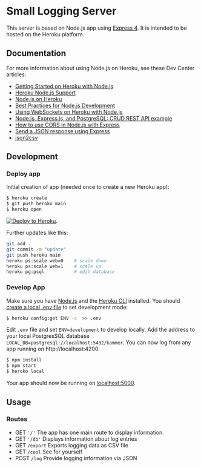 # Small Logging Server

This server is based on Node.js app using [Express 4](http://expressjs.com/). It is intended to be hosted on the Heroku platform.

## Documentation

For more information about using Node.js on Heroku, see these Dev Center articles:

- [Getting Started on Heroku with Node.js](https://devcenter.heroku.com/articles/getting-started-with-nodejs)
- [Heroku Node.js Support](https://devcenter.heroku.com/articles/nodejs-support)
- [Node.js on Heroku](https://devcenter.heroku.com/categories/nodejs)
- [Best Practices for Node.js Development](https://devcenter.heroku.com/articles/node-best-practices)
- [Using WebSockets on Heroku with Node.js](https://devcenter.heroku.com/articles/node-websockets)
- [Node.js, Express.js, and PostgreSQL: CRUD REST API example](https://blog.logrocket.com/nodejs-expressjs-postgresql-crud-rest-api-example/)
- [How to use CORS in Node.js with Express](https://www.section.io/engineering-education/how-to-use-cors-in-nodejs-with-express/)
- [Send a JSON response using Express](https://flaviocopes.com/express-send-json-response/)
- [json2csv](https://www.npmjs.com/package/json2csv)

## Development

### Deploy app

Initial creation of app (needed once to create a new Heroku app):

```sh
$ heroku create
$ git push heroku main
$ heroku open
```

[![Deploy to Heroku](https://www.herokucdn.com/deploy/button.svg)](https://heroku.com/deploy). 

Further updates like this:

````sh
git add .
git commit -m "update"
git push heroku main
heroku ps:scale web=0    # scale down
heroku ps:scale web=1    # scale up
heroku pg:psql           # edit database
````

### Develop App

Make sure you have [Node.js](http://nodejs.org/) and the [Heroku CLI](https://cli.heroku.com/) installed. You should [create a local .env file](https://devcenter.heroku.com/articles/heroku-local#copy-heroku-config-vars-to-your-local-env-file) to set development mode:

```sh
$ heroku config:get ENV -s  >> .env
```

Edit `.env` file and set `ENV=development` to develop locally. Add the address to your local PostgresSQL database `LOCAL_DB=postgresql://localhost:5432/kammer`. You can now log from any app running on http://localhost:4200.

````sh
$ npm install
$ npm start
$ heroko local
````

Your app should now be running on [localhost:5000](http://localhost:5000/).

## Usage

### Routes

* GET `'/'` The app has one main route to display information.
* GET `'/db'` Displays information about log entries
* GET `/export` Exports logging data as CSV file
* GET `/cool` See for yourself
* POST `/log` Provide logging information via JSON
